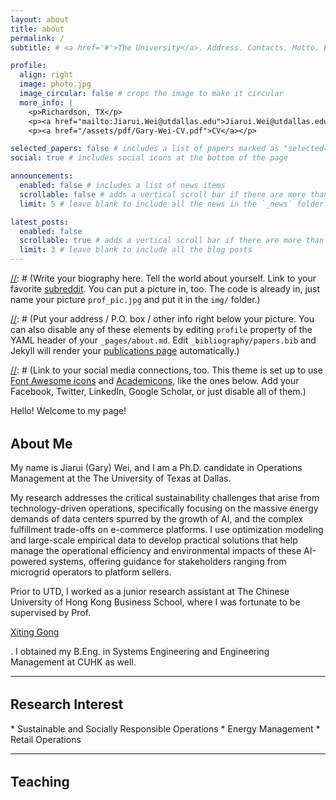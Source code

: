 ```yaml
---
layout: about
title: about
permalink: /
subtitle: # <a href='#'>The University</a>. Address. Contacts. Motto. Etc.

profile:
  align: right
  image: photo.jpg
  image_circular: false # crops the image to make it circular
  more_info: |
    <p>Richardson, TX</p>
    <p><a href="mailto:Jiarui.Wei@utdallas.edu">Jiarui.Wei@utdallas.edu</a></p>
    <p><a href="/assets/pdf/Gary-Wei-CV.pdf">CV</a></p>

selected_papers: false # includes a list of papers marked as "selected={true}"
social: true # includes social icons at the bottom of the page

announcements:
  enabled: false # includes a list of news items
  scrollable: false # adds a vertical scroll bar if there are more than 3 news items
  limit: 5 # leave blank to include all the news in the `_news` folder

latest_posts:
  enabled: false
  scrollable: true # adds a vertical scroll bar if there are more than 3 new posts items
  limit: 3 # leave blank to include all the blog posts
---
```


[//]: # (Write your biography here. Tell the world about yourself. Link to your favorite [subreddit](http://reddit.com). You can put a picture in, too. The code is already in, just name your picture `prof_pic.jpg` and put it in the `img/` folder.)

[//]: # (Put your address / P.O. box / other info right below your picture. You can also disable any of these elements by editing `profile` property of the YAML header of your `_pages/about.md`. Edit `_bibliography/papers.bib` and Jekyll will render your [publications page](/al-folio/publications/) automatically.)

[//]: # (Link to your social media connections, too. This theme is set up to use [Font Awesome icons](https://fontawesome.com/) and [Academicons](https://jpswalsh.github.io/academicons/), like the ones below. Add your Facebook, Twitter, LinkedIn, Google Scholar, or just disable all of them.)

Hello! Welcome to my page! 

[//]: # (I will be on the 2025–2026 academic job market. My research leverages Generative AI and game-theoretic models to enhance managerial decision-making. I pursue two main research streams. The first focuses on probabilistic goods. In this stream, my job market paper examines consumer dynamic responses to the limited-time product sequences, while my Marketing Science paper investigates optimal pricing and probability allocations.)

<h2 id="about me" style="margin-top: 2rem;">About Me</h2>
My name is Jiarui (Gary) Wei, and I am a Ph.D. candidate in Operations Management at the The University of Texas at Dallas. 

My research addresses the critical sustainability challenges that arise from technology-driven operations, specifically focusing on the massive energy demands of data centers spurred by the growth of AI, and the complex fulfillment trade-offs on e-commerce platforms. I use optimization modeling and large-scale empirical data to develop practical solutions that help manage the operational efficiency and environmental impacts of these AI-powered systems, offering guidance for stakeholders ranging from microgrid operators to platform sellers.

Prior to UTD, I worked as a junior research assistant at The Chinese University of Hong Kong Business School, where I was fortunate to be supervised by Prof. <p><a href="https://www.bschool.cuhk.edu.hk/staff/gong-xiting">Xiting Gong</a></p>. I obtained my B.Eng. in Systems Engineering and Engineering Management at CUHK as well.

[//]: # (The second stream focuses on behavioral industrial organization, particularly in service marketing. One working paper designs dynamic contracts for service providers when consumers are influenced by availability bias. Another paper optimizes the rollover policy for unused subscription quota when forgetful customers are served.)

***

<h2 id="research" style="margin-top: 2rem;">Research Interest</h2>
* Sustainable and Socially Responsible Operations
* Energy Management
* Retail Operations





***

<h2 id="teaching" style="margin-top: 2rem;">Teaching</h2>


